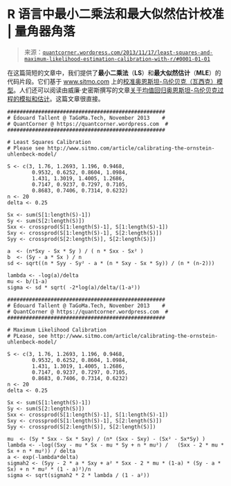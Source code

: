 <!--yml

分类：未分类

日期：2024-05-18 08:08:30

-->

# R 语言中最小二乘法和最大似然估计校准 | 量角器角落

> 来源：[`quantcorner.wordpress.com/2013/11/17/least-squares-and-maximum-likelihood-estimation-calibration-with-r/#0001-01-01`](https://quantcorner.wordpress.com/2013/11/17/least-squares-and-maximum-likelihood-estimation-calibration-with-r/#0001-01-01)

在这篇简短的文章中，我们提供了**最小二乘法**（**LS**）和**最大似然估计**（**MLE**）的代码片段。它们基于 www.sitmo.com 上的[校准奥恩斯坦-乌伦贝克（瓦西克）模型](http://www.sitmo.com/article/calibrating-the-ornstein-uhlenbeck-model/ "Calibrating the Ornstein-Uhlenbeck (Vasicek) model")。人们还可以阅读由威廉·史密斯撰写的文章[关于均值回归奥恩斯坦-乌伦贝克过程的模拟和估计](http://commoditymodels.files.wordpress.com/2010/02/estimating-the-parameters-of-a-mean-reverting-ornstein-uhlenbeck-process1.pdf "On the Simulation and Estimation of the Mean-Reverting Ornstein-Uhlenbeck Process")。这篇文章很直接。

```
###################################################
# Édouard Tallent @ TaGoMa.Tech, November 2013    #
# QuantCorner @ https://quantcorner.wordpress.com  #
###################################################

# Least Squares Calibration
# Please see http://www.sitmo.com/article/calibrating-the-ornstein-uhlenbeck-model/

S <- c(3, 1.76, 1.2693, 1.196, 0.9468,
        0.9532, 0.6252, 0.8604, 1.0984,
        1.431, 1.3019, 1.4005, 1.2686,
        0.7147, 0.9237, 0.7297, 0.7105,
        0.8683, 0.7406, 0.7314, 0.6232)
n <- 20
delta <- 0.25

Sx <- sum(S[1:length(S)-1])
Sy <- sum(S[2:length(S)])
Sxx <- crossprod(S[1:length(S)-1], S[1:length(S)-1])
Sxy <- crossprod(S[1:length(S)-1], S[2:length(S)])
Syy <- crossprod(S[2:length(S)], S[2:length(S)])

a  <- (n*Sxy - Sx * Sy ) / ( n * Sxx - Sx² )
b  <- (Sy - a * Sx ) / n
sd <- sqrt((n * Syy - Sy² - a * (n * Sxy - Sx * Sy)) / (n * (n-2)))

lambda <- -log(a)/delta
mu <- b/(1-a)
sigma <- sd * sqrt( -2*log(a)/delta/(1-a²))
```

```
###################################################
# Édouard Tallent @ TaGoMa.Tech, November 2013    #
# QuantCorner @ https://quantcorner.wordpress.com  #
###################################################

# Maximum Likelihood Calibration
# PLease, see http://www.sitmo.com/article/calibrating-the-ornstein-uhlenbeck-model/

S <- c(3, 1.76, 1.2693, 1.196, 0.9468,
        0.9532, 0.6252, 0.8604, 1.0984,
        1.431, 1.3019, 1.4005, 1.2686,
        0.7147, 0.9237, 0.7297, 0.7105,
        0.8683, 0.7406, 0.7314, 0.6232)
n <- 20
delta <- 0.25

Sx <- sum(S[1:length(S)-1])
Sy <- sum(S[2:length(S)])
Sxx <- crossprod(S[1:length(S)-1], S[1:length(S)-1])
Sxy <- crossprod(S[1:length(S)-1], S[2:length(S)])
Syy <- crossprod(S[2:length(S)], S[2:length(S)])

mu  <- (Sy * Sxx - Sx * Sxy) / (n* (Sxx - Sxy) - (Sx² - Sx*Sy) )
lambda <- -log((Sxy - mu * Sx - mu * Sy + n * mu²) /   (Sxx - 2 * mu * Sx + n * mu²)) / delta
a <- exp(-lambda*delta)
sigmah2 <- (Syy - 2 * a * Sxy + a² * Sxx - 2 * mu * (1-a) * (Sy - a * Sx) + n * mu² * (1 - a)²)/n
sigma <- sqrt(sigmah2 * 2 * lambda / (1 - a²))
```
